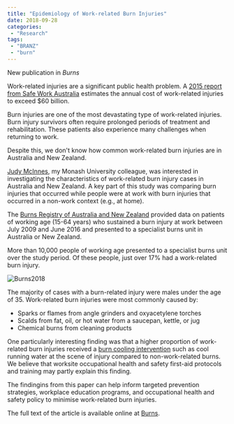 ```yaml
---
title: "Epidemiology of Work-related Burn Injuries"
date: 2018-09-28
categories:
 - "Research"
tags:
 - "BRANZ"
 - "burn" 
---
```


New publication in *Burns*

<!--more-->

Work-related injuries are a significant public health problem. A [2015 report from Safe Work Australia](https://www.safeworkaustralia.gov.au/system/files/documents/1702/cost-of-work-related-injury-and-disease-2012-13.docx.pdf) estimates the annual cost of work-related injuries to exceed $60 billion. 

Burn injuries are one of the most devastating type of work-related injuries. Burn injury survivors often require prolonged periods of treatment and rehabilitation. These patients also experience many challenges when returning to work.  

Despite this, we don't know how common work-related burn injuries are in Australia and New Zealand. 

[Judy McInnes](https://www.monash.edu/medicine/sphpm/about/staff/academic/mcinnes), my Monash University colleague, was interested in investigating the characteristics of work-related burn injury cases in Australia and New Zealand. A key part of this study was comparing burn injuries that occurred while people were at work with burn injuries that occurred in a non-work context (e.g., at home).

The [Burns Registry of Australia and New Zealand](https://www.monash.edu/medicine/sphpm/branz) provided data on patients of working age (15-64 years) who sustained a burn injury at work between July 2009 and June 2016 and presented to a specialist burns unit in Australia or New Zealand.

More than 10,000 people of working age presented to a specialist burns unit over the study period. Of these people, just over 17% had a work-related burn injury. 

![Burns2018](/assets/jmcburns.png)

The majority of cases with a burn-related injury were males under the age of 35. Work-related burn injuries were most commonly caused by:

- Sparks or flames from angle grinders and oxyacetylene torches
- Scalds from fat, oil, or hot water from a saucepan, kettle, or jug
- Chemical burns from cleaning products

One particularly interesting finding was that a higher proportion of work-related burn injuries received a [burn cooling intervention](http://anzba.org.au/assets/ANZBA-Factsheet-First-aid_new.pdf) such as cool running water at the scene of injury compared to non-work-related burns. We believe that worksite occupational health and safety first-aid protocols and training may partly explain this finding. 

The findingins from this paper can help inform targeted prevention strategies, workplace education programs, and occupational health and safety policy to minimise work-related burn injuries. 

The full text of the article is available online at [Burns](https://www.sciencedirect.com/science/article/abs/pii/S030541791830336X?via%3Dihub).
